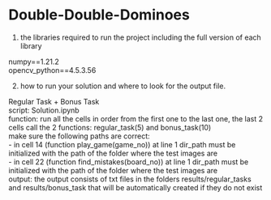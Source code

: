 # Double-Double-Dominoes
1. the libraries required to run the project including the full version of each library

numpy==1.21.2 </br>
opencv_python==4.5.3.56

2. how to run your solution and where to look for the output file.

Regular Task + Bonus Task</br>
script: Solution.ipynb </br>
function: run all the cells in order from the first one to the last one, the last 2 cells call the 2 functions: regular_task(5) and bonus_task(10) </br>
	  make sure the following paths are correct: </br>
		- in cell 14 (function play_game(game_no)) at line 1 dir_path must be initialized with the path of the folder where the test images are </br>
		- in cell 22 (function find_mistakes(board_no)) at line 1 dir_path must be initialized with the path of the folder where the test images are </br>
output: the output consists of txt files in the folders results/regular_tasks and results/bonus_task that will be automatically created if they do not exist
